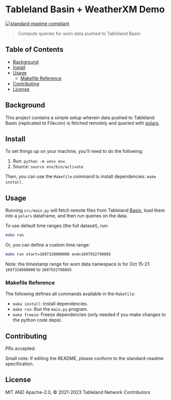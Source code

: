 # Tableland Basin + WeatherXM Demo

[![standard-readme compliant](https://img.shields.io/badge/standard--readme-OK-green.svg)](https://github.com/RichardLitt/standard-readme)

> Compute queries for wxm data pushed to Tableland Basin

## Table of Contents

- [Background](#background)
- [Install](#install)
- [Usage](#usage)
  - [Makefile Reference](#makefile-reference)
- [Contributing](#contributing)
- [License](#license)

## Background

This project contains a simple setup wherein data pushed to Tableland Basin (replicated to Filecoin) is fetched remotely and queried with [polars](https://www.pola.rs/).

## Install

To set things up on your machine, you'll need to do the following:

1. Run: `python -m venv env`.
2. Source: `source env/bin/activate`

Then, you can use the `Makefile` command to install dependencies: `make install`.

## Usage

Running `src/main.py` will fetch remote files from Tableland [Basin](https://github.com/tablelandnetwork/basin-cli), load them into a `polars` dataframe, and then run queries on the data.

To use default time ranges (the full dataset), run:

```sh
make run
```

Or, you can define a custom time range:

```sh
make run start=1697328000000 end=1697932798895
```

Note: the timestamp range for wxm data namespace is for Oct 15-21: `1697328000000` to `1697932798895`

### Makefile Reference

The following defines all commands available in the `Makefile`:

- `make install`: Install dependencies.
- `make run`: Run the `main.py` program.
- `make freeze`: Freeze dependencies (only needed if you make changes to the python code deps).

## Contributing

PRs accepted.

Small note: If editing the README, please conform to the standard-readme specification.

## License

MIT AND Apache-2.0, © 2021-2023 Tableland Network Contributors

